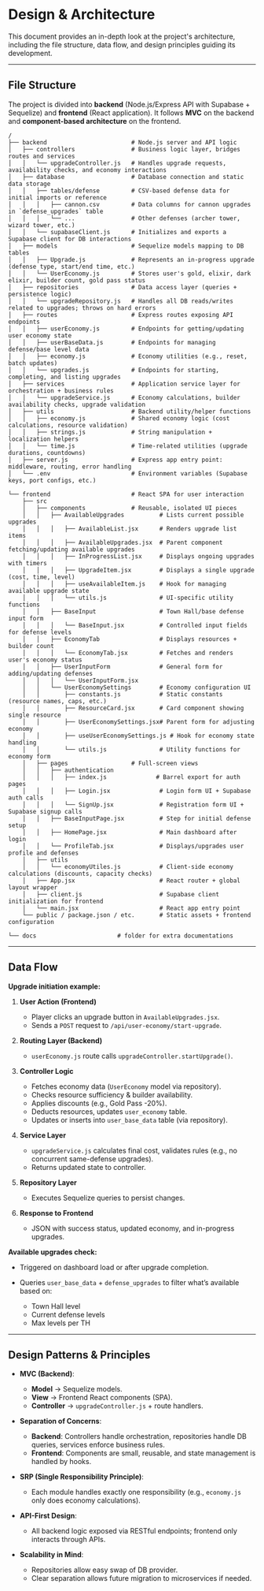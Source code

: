 # **Design & Architecture**

This document provides an in-depth look at the project's architecture, including the file structure, data flow, and design principles guiding its development.

---

## **File Structure**

The project is divided into **backend** (Node.js/Express API with Supabase + Sequelize) and **frontend** (React application).
It follows **MVC** on the backend and **component-based architecture** on the frontend.

```
/
├── backend                        # Node.js server and API logic
│   ├── controllers                # Business logic layer, bridges routes and services
│   │   └── upgradeController.js   # Handles upgrade requests, availability checks, and economy interactions
│   ├── database                   # Database connection and static data storage
│   │   ├── tables/defense         # CSV-based defense data for initial imports or reference
│   │   │   ├── cannon.csv         # Data columns for cannon upgrades in `defense_upgrades` table
│   │   │   └── ...                # Other defenses (archer tower, wizard tower, etc.)
│   │   └── supabaseClient.js      # Initializes and exports a Supabase client for DB interactions
│   ├── models                     # Sequelize models mapping to DB tables
│   │   ├── Upgrade.js             # Represents an in-progress upgrade (defense type, start/end time, etc.)
│   │   └── UserEconomy.js         # Stores user's gold, elixir, dark elixir, builder count, gold pass status
│   ├── repositories               # Data access layer (queries + persistence logic)
│   │   └── upgradeRepository.js   # Handles all DB reads/writes related to upgrades; throws on hard errors
│   ├── routes                     # Express routes exposing API endpoints
│   │   ├── userEconomy.js         # Endpoints for getting/updating user economy state
│   │   ├── userBaseData.js        # Endpoints for managing defense/base level data
│   │   ├── economy.js             # Economy utilities (e.g., reset, batch updates)
│   │   └── upgrades.js            # Endpoints for starting, completing, and listing upgrades
│   ├── services                   # Application service layer for orchestration + business rules
│   │   └── upgradeService.js      # Economy calculations, builder availability checks, upgrade validation
│   ├── utils                      # Backend utility/helper functions
│   │   ├── economy.js             # Shared economy logic (cost calculations, resource validation)
│   │   ├── strings.js             # String manipulation + localization helpers
│   │   └── time.js                # Time-related utilities (upgrade durations, countdowns)
│   ├── server.js                  # Express app entry point: middleware, routing, error handling
│   └── .env                       # Environment variables (Supabase keys, port configs, etc.)

└── frontend                       # React SPA for user interaction
    ├── src
    │   ├── components             # Reusable, isolated UI pieces
    │   │   ├── AvailableUpgrades          # Lists current possible upgrades
    │   │   │   ├── AvailableList.jsx      # Renders upgrade list items
    │   │   │   ├── AvailableUpgrades.jsx  # Parent component fetching/updating available upgrades
    │   │   │   ├── InProgressList.jsx     # Displays ongoing upgrades with timers
    │   │   │   ├── UpgradeItem.jsx        # Displays a single upgrade (cost, time, level)
    │   │   │   ├── useAvailableItem.js    # Hook for managing available upgrade state
    │   │   │   └── utils.js               # UI-specific utility functions
    │   │   ├── BaseInput                  # Town Hall/base defense input form
    │   │   │   └── BaseInput.jsx          # Controlled input fields for defense levels
    │   │   ├── EconomyTab                 # Displays resources + builder count
    │   │   │   └── EconomyTab.jsx         # Fetches and renders user's economy status
    │   │   ├── UserInputForm              # General form for adding/updating defenses
    │   │   │   └── UserInputForm.jsx
    │   │   └── UserEconomySettings        # Economy configuration UI
    │   │       ├── constants.js           # Static constants (resource names, caps, etc.)
    │   │       ├── ResourceCard.jsx       # Card component showing single resource
    │   │       ├── UserEconomySettings.jsx# Parent form for adjusting economy
    │   │       ├── useUserEconomySettings.js # Hook for economy state handling
    │   │       └── utils.js               # Utility functions for economy form
    │   ├── pages                  # Full-screen views
    │   │   ├── authentication
    │   │   │   ├── index.js              # Barrel export for auth pages
    │   │   │   ├── Login.jsx              # Login form UI + Supabase auth calls
    │   │   │   └── SignUp.jsx             # Registration form UI + Supabase signup calls
    │   │   ├── BaseInputPage.jsx          # Step for initial defense setup
    │   │   ├── HomePage.jsx               # Main dashboard after login
    │   │   └── ProfileTab.jsx             # Displays/upgrades user profile and defenses
    │   ├── utils
    │   │   └── economyUtiles.js           # Client-side economy calculations (discounts, capacity checks)
    │   ├── App.jsx                        # React router + global layout wrapper
    │   ├── client.js                      # Supabase client initialization for frontend
    │   └── main.jsx                       # React app entry point
    └── public / package.json / etc.       # Static assets + frontend configuration

└── docs                       # folder for extra documentations
```

---

## **Data Flow**

**Upgrade initiation example:**

1. **User Action (Frontend)**

   * Player clicks an upgrade button in `AvailableUpgrades.jsx`.
   * Sends a `POST` request to `/api/user-economy/start-upgrade`.

2. **Routing Layer (Backend)**

   * `userEconomy.js` route calls `upgradeController.startUpgrade()`.

3. **Controller Logic**

   * Fetches economy data (`UserEconomy` model via repository).
   * Checks resource sufficiency & builder availability.
   * Applies discounts (e.g., Gold Pass -20%).
   * Deducts resources, updates `user_economy` table.
   * Updates or inserts into `user_base_data` table (via repository).

4. **Service Layer**

   * `upgradeService.js` calculates final cost, validates rules (e.g., no concurrent same-defense upgrades).
   * Returns updated state to controller.

5. **Repository Layer**

   * Executes Sequelize queries to persist changes.

6. **Response to Frontend**

   * JSON with success status, updated economy, and in-progress upgrades.

**Available upgrades check:**

* Triggered on dashboard load or after upgrade completion.
* Queries `user_base_data` + `defense_upgrades` to filter what’s available based on:

  * Town Hall level
  * Current defense levels
  * Max levels per TH

---

## **Design Patterns & Principles**

* **MVC (Backend)**:

  * **Model** → Sequelize models.
  * **View** → Frontend React components (SPA).
  * **Controller** → `upgradeController.js` + route handlers.

* **Separation of Concerns**:

  * **Backend**: Controllers handle orchestration, repositories handle DB queries, services enforce business rules.
  * **Frontend**: Components are small, reusable, and state management is handled by hooks.

* **SRP (Single Responsibility Principle)**:

  * Each module handles exactly one responsibility (e.g., `economy.js` only does economy calculations).

* **API-First Design**:

  * All backend logic exposed via RESTful endpoints; frontend only interacts through APIs.

* **Scalability in Mind**:

  * Repositories allow easy swap of DB provider.
  * Clear separation allows future migration to microservices if needed.


